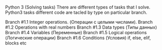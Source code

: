 Python 3 (Solving tasks)
There are different types of tasks that I solve. Python3 tasks different code are tacled by type on particular branch.

Branch #1.1 Integer operations. (Операции с целыми числами). 
Branch #1.2 Operations with real numbers 
Branch #1.3 Data types (Типы данных)
Branch #1.4 Variables (Переменные)
Branch #1.5 Logical operations (Логические операции)
Branch #1.6 Conditions (Условия) if, else, elif, blocks etc

